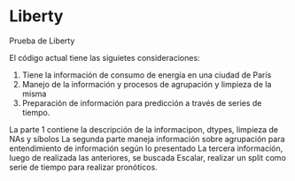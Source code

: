 # Liberty
Prueba de Liberty


El código actual tiene las siguietes consideraciones:

1. Tiene la información de consumo de energía en una ciudad de París
2. Manejo de la información y procesos de agrupación y limpieza de la misma
3. Preparación de información para predicción a través de series de tiempo.


La parte 1 contiene la descripción de la informacipon, dtypes, limpieza de NAs y síbolos
La segunda parte maneja información sobre agrupación para entendimiento de información según lo presentado
La tercera información, luego de realizada las anteriores, se buscada Escalar, realizar un split como serie de tiempo para realizar pronóticos.
